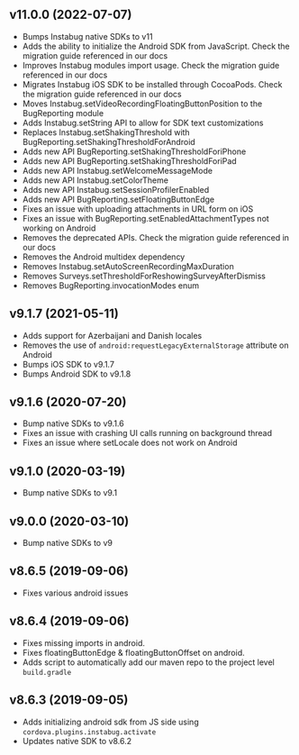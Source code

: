 ## v11.0.0 (2022-07-07)

* Bumps Instabug native SDKs to v11
* Adds the ability to initialize the Android SDK from JavaScript. Check the migration guide referenced in our docs
* Improves Instabug modules import usage. Check the migration guide referenced in our docs
* Migrates Instabug iOS SDK to be installed through CocoaPods. Check the migration guide referenced in our docs
* Moves Instabug.setVideoRecordingFloatingButtonPosition to the BugReporting module
* Adds Instabug.setString API to allow for SDK text customizations
* Replaces Instabug.setShakingThreshold with BugReporting.setShakingThresholdForAndroid
* Adds new API BugReporting.setShakingThresholdForiPhone
* Adds new API BugReporting.setShakingThresholdForiPad
* Adds new API Instabug.setWelcomeMessageMode
* Adds new API Instabug.setColorTheme
* Adds new API Instabug.setSessionProfilerEnabled
* Adds new API BugReporting.setFloatingButtonEdge
* Fixes an issue with uploading attachments in URL form on iOS
* Fixes an issue with BugReporting.setEnabledAttachmentTypes not working on Android
* Removes the deprecated APIs. Check the migration guide referenced in our docs
* Removes the Android multidex dependency
* Removes Instabug.setAutoScreenRecordingMaxDuration
* Removes Surveys.setThresholdForReshowingSurveyAfterDismiss
* Removes BugReporting.invocationModes enum


## v9.1.7 (2021-05-11)

* Adds support for Azerbaijani and Danish locales
* Removes the use of `android:requestLegacyExternalStorage` attribute on Android
* Bumps iOS SDK to v9.1.7
* Bumps Android SDK to v9.1.8

## v9.1.6 (2020-07-20)

* Bump native SDKs to v9.1.6
* Fixes an issue with crashing UI calls running on background thread
* Fixes an issue where setLocale does not work on Android

## v9.1.0 (2020-03-19)

* Bump native SDKs to v9.1

## v9.0.0 (2020-03-10)

* Bump native SDKs to v9

## v8.6.5 (2019-09-06)

* Fixes various android issues

## v8.6.4 (2019-09-06)

* Fixes missing imports in android.
* Fixes floatingButtonEdge & floatingButtonOffset on android.
* Adds script to automatically add our maven repo to the project level `build.gradle`

## v8.6.3 (2019-09-05)

* Adds initializing android sdk from JS side using `cordova.plugins.instabug.activate`
* Updates native SDK to v8.6.2

